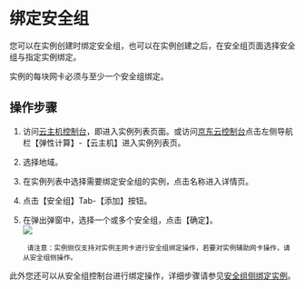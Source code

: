 # 绑定安全组
您可以在实例创建时绑定安全组，也可以在实例创建之后，在安全组页面选择安全组与指定实例绑定。

实例的每块网卡必须与至少一个安全组绑定。

## 操作步骤
1. 访问[云主机控制台](https://cns-console.jdcloud.com/host/compute/list)，即进入实例列表页面。或访问[京东云控制台](https://console.jdcloud.com)点击左侧导航栏【弹性计算】-【云主机】进入实例列表页。
2. 选择地域。
3. 在实例列表中选择需要绑定安全组的实例，点击名称进入详情页。
4. 点击【安全组】Tab-【添加】按钮。
5. 在弹出弹窗中，选择一个或多个安全组，点击【确定】。<br>![](../../../../../image/vm/Operation-Guide-SG-bind1.png)

		请注意：实例侧仅支持对实例主网卡进行安全组绑定操作，若要对实例辅助网卡操作，请从安全组侧操作。
	
此外您还可以从安全组控制台进行绑定操作，详细步骤请参见[安全组侧绑定实例](../../../../Networking/Virtual-Private-Cloud/Operation-Guide/Security-Group-Configuration.md)。